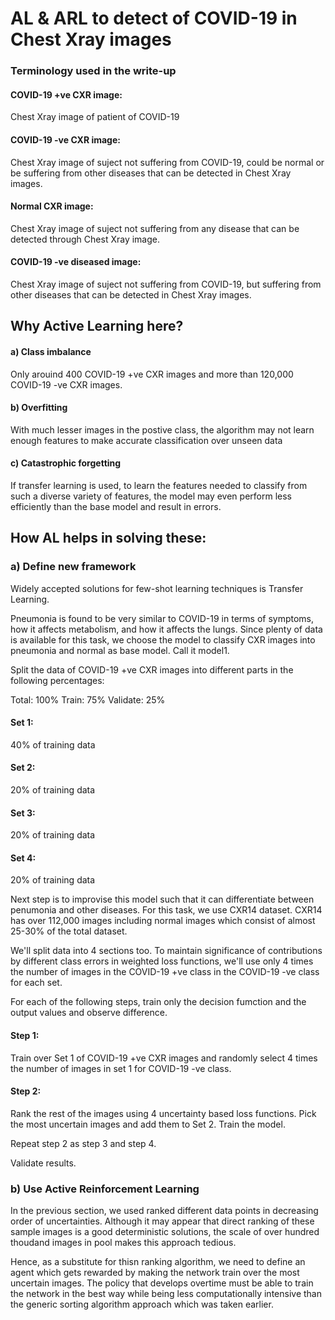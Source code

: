# AL & ARL to detect of COVID-19 in Chest Xray images

### Terminology used in the write-up

#### COVID-19 +ve CXR image: 
Chest Xray image of patient of COVID-19
#### COVID-19 -ve CXR image: 
Chest Xray image of suject not suffering from COVID-19, could be normal or be suffering from other diseases that can be detected in Chest Xray images.
#### Normal CXR image: 
Chest Xray image of suject not suffering from any disease that can be detected through Chest Xray image.
#### COVID-19 -ve diseased image:
Chest Xray image of suject not suffering from COVID-19, but suffering from other diseases that can be detected in Chest Xray images.

## Why Active Learning here?

#### a) Class imbalance

Only arouind 400 COVID-19 +ve CXR images and more than 120,000 COVID-19 -ve CXR images. 

#### b) Overfitting

With much lesser images in the postive class, the algorithm may not learn enough features to make accurate classification over unseen data

#### c) Catastrophic forgetting

If transfer learning is used, to learn the features needed to classify from such a diverse variety of features, the model may even perform less efficiently than the base model and result in errors.

## How AL helps in solving these:

### a) Define new framework

Widely accepted solutions for few-shot learning techniques is Transfer Learning.

Pneumonia is found to be very similar to COVID-19 in terms of symptoms, how it affects metabolism, and how it affects the lungs. Since plenty of data is available for this task, we choose the model to classify CXR images into pneumonia and normal as base model. Call it model1.

Split the data of COVID-19 +ve CXR images into different parts in the following percentages:

Total: 100%
Train: 75%
Validate: 25%

#### Set 1:
40% of training data 

#### Set 2:
20% of training data 

#### Set 3:
20% of training data 

#### Set 4:
20% of training data 

Next step is to improvise this model such that it can differentiate between penumonia and other diseases. For this task, we use CXR14 dataset. CXR14 has over 112,000 images including normal images which consist of almost 25-30% of the total dataset. 

We'll split data into 4 sections too. To maintain significance of contributions by different class errors in weighted loss functions, we'll use only 4 times the number of images in the COVID-19 +ve class in the COVID-19 -ve class for each set.

For each of the following steps, train only the decision fumction and the output values and observe difference.

#### Step 1: 
Train over Set 1 of COVID-19 +ve CXR images and randomly select 4 times the number of images in set 1 for COVID-19 -ve class. 

#### Step 2: 

Rank the rest of the images using 4 uncertainty based loss functions. Pick the most uncertain images
and add them to Set 2. Train the model.

Repeat step 2 as step 3 and step 4.

Validate results.

### b) Use Active Reinforcement Learning

In the previous section, we used ranked different data points in decreasing order of uncertainties. Although it may appear that direct ranking of these sample images is a good deterministic solutions, the scale of over hundred thoudand images in pool makes this approach tedious. 

Hence, as a substitute for thisn ranking algorithm, we need to define an agent which gets rewarded by making the network train over the most uncertain images. The policy that develops overtime must be able to train the network in the best way while being less computationally intensive than the generic sorting algorithm approach which was taken earlier.
